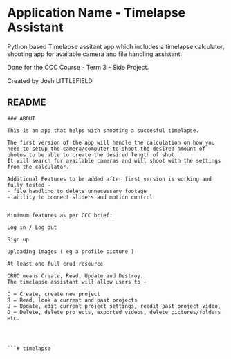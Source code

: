 # Application Name - Timelapse Assistant

Python based Timelapse assitant app which includes a timelapse calculator, shooting app for available camera and file handling assistant.

Done for the CCC Course - Term 3 - Side Project. 

Created by Josh LITTLEFIELD

## README
```
### ABOUT

This is an app that helps with shooting a succesful timelapse.

The first version of the app will handle the calculation on how you need to setup the camera/computer to shoot the desired amount of photos to be able to create the desired length of shot.
It will search for available cameras and will shoot with the settings from the calculator.

Additional Features to be added after first version is working and fully tested -
- file handling to delete unnecessary footage
- ability to connect sliders and motion control


Minimum features as per CCC brief:

Log in / Log out

Sign up

Uploading images ( eg a profile picture )

At least one full crud resource

CRUD means Create, Read, Update and Destroy.
The timelapse assistant will allow users to -
 
C = Create, create new project
R = Read, look a current and past projects
U = Update, edit current project settings, reedit past project video,
D = Delete, delete projects, exported videos, delete pictures/folders etc.




```# timelapse
